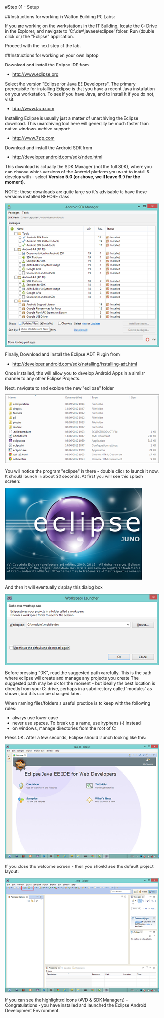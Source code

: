 #Step 01 - Setup

##Instructions for working in Walton Building PC Labs:

If you are working on the workstations in the IT Building, locate the C: Drive in the Explorer, and navigate to 'C:\dev\javaee\eclipse' folder. Run (double click on) the "Eclipse" application.

Proceed with the next step of the lab.

##Instructions for working on your own laptop

Download and install the Eclipse IDE from

 - <http://www.eclipse.org>

Select the version "Eclipse for Java EE Developers". The primary prerequisite for installing Eclipse is that you have a recent Java installation on your workstation. To see if you have Java, and to install it if you do not, visit:

 - <http://www.java.com>

Installing Eclipse is usually just a matter of unarchiving the Eclipse download. This unarchiving tool here will generally be much faster than native windows archive support:

 - <http://www.7zip.com>

Download and install the Android SDK from

- <http://developer.android.com/sdk/index.html>

This download is actually the SDK Manager (not the full SDK), where you can choose which versions of the Android platform you want to install & develop with - select <b>Version 5.0 (or above, we'll leave 6.0 for the moment)</b>. 

NOTE : these downloads are quite large so it's advisable to have these versions installed BEFORE class.

![](../img/sdk.png)

Finally, Download and install the Eclipse ADT Plugin from

- <http://developer.android.com/sdk/installing/installing-adt.html>

Once installed, this will allow you to develop Android Apps in a similar manner to any other Eclipse Projects.

Next, navigate to and explore the new "eclipse" folder

![](../img/01.png)

You will notice the program "eclipse" in there - double click to launch it now. It should launch in about 30 seconds. At first you will see this splash screen:

![](../img/02.png)
 
And then it will eventually display this dialog box:

![](../img/03.png)

Before pressing "OK", read the suggested path carefully. This is the path where eclipse will create and manage any projects you create The suggested path may be ok for the moment - but ideally the best location is directly from your C: drive, perhaps in a subdirectory called 'modules' as shown, but this can be changed later. 

When naming files/folders a useful practice is to keep with the following rules:

- always use lower case
- never use spaces. To break up a name, use hyphens (-) instead
- on windows, manage directories from the root of C:

Press OK. After a few seconds, Eclipse should launch looking like this:

![](../img/05.png)

If you close the welcome screen - then you should see the default project layout:

![](../img/05a.png)


If you can see the highlighted icons (AVD & SDK Managers) - Congratulations - you have installed and launched the Eclipse Android Development Environment.



